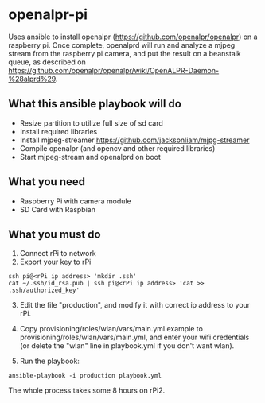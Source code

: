 # openalpr-pi

Uses ansible to install openalpr (https://github.com/openalpr/openalpr) on a raspberry pi. Once complete, openalprd will run and analyze a mjpeg stream from the raspberry pi camera, and put the result on a beanstalk queue, as described on https://github.com/openalpr/openalpr/wiki/OpenALPR-Daemon-%28alprd%29. 

## What this ansible playbook will do

* Resize partition to utilize full size of sd card
* Install required libraries
* Install mjpeg-streamer https://github.com/jacksonliam/mjpg-streamer
* Compile openalpr (and opencv and other required libraries)
* Start mjpeg-stream and openalprd on boot

## What you need

* Raspberry Pi with camera module
* SD Card with Raspbian

## What you must do

1. Connect rPi to network
2. Export your key to rPi 

```
ssh pi@<rPi ip address> 'mkdir .ssh'
cat ~/.ssh/id_rsa.pub | ssh pi@<rPi ip address> 'cat >> .ssh/authorized_key'
```

3. Edit the file "production", and modify it with correct ip address to your rPi. 
4. Copy provisioning/roles/wlan/vars/main.yml.example to provisioning/roles/wlan/vars/main.yml, and enter your wifi credentials (or delete the "wlan" line in playbook.yml if you don't want wlan). 

5. Run the playbook:

```
ansible-playbook -i production playbook.yml
```

The whole process takes some 8 hours on rPi2.
